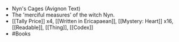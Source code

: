 - Nyn's Cages (Avignon Text)
- The 'merciful measures' of the witch Nyn.
- [[Tally Price]] x4, [[Written in Ericapaean]], [[Mystery: Heart]] x16, [[Readable]], [[Thing]], [[Codex]]
- #Books